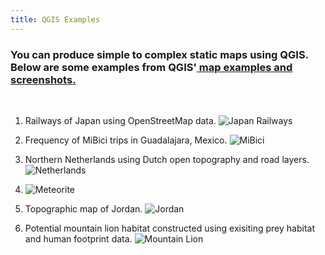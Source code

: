 ```yaml
---
title: QGIS Examples
---
```


<h3 text-align="left">You can produce simple to complex static maps using QGIS. Below are some examples from QGIS'<a href="https://qgis.org/en/site/about/screenshots.html"> map examples and screenshots.</a></h3>

<br>

1. Railways of Japan using OpenStreetMap data. ![Japan Railways](/qgis/img/japan_railways.png)


2. Frequency of MiBici trips in Guadalajara, Mexico. ![MiBici](/qgis/img/guadalajara.png)


3. Northern Netherlands using Dutch open topography and road layers. ![Netherlands](/qgis/img/groningin.png)


4. ![Meteorite](/qgis/img/meteorite.png)


5. Topographic map of Jordan. ![Jordan](/qgis/img/jordan.jpg)


6. Potential mountain lion habitat constructed using exisiting prey habitat and human footprint data. ![Mountain Lion](/qgis/img/mountain_lion.jpg)
